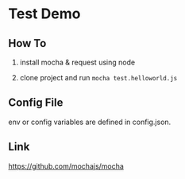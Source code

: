# Test Demo


## How To

1. install mocha & request using node

2. clone project and run `mocha test.helloworld.js`

## Config File

env or config variables are defined in config.json.


## Link

https://github.com/mochajs/mocha
